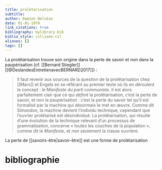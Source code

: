 ```yaml
---
title: prolétarisation
subtitle:
author: Damien Belvèze
date: 01-01-1970
link_citations: true
bibliography: mylibrary.bib
biblio_style: csl\ieee.csl
aliases: []
tags: []
---
```


La prolétarisation trouve son origine dans la perte de savoir et non dans la paupérisation (cf. [[Bernard Stiegler]] [[@DeslandesEntretienavecBERNARD2017]]) : 

> Il faut revenir aux sources de la question de la prolétarisation chez [[Marx]] et Engels en se référant au premier texte où ils en déroulent le concept : le _Manifeste du parti communiste_. Il est alors parfaitement clair que ce qui _définit_ la prolétarisation, c’est la perte de savoir, et non la paupérisation : c’est la perte du savoir tel qu’il est formalisé par la machine qui désormais le met en œuvre. Comme dit Simondon, la machine devient l’individu technique, cependant que l’ouvrier prolétarisé est désindividué. La prolétarisation, qui résulte d’une évolution de la technique relevant d’un processus de grammatisation, concerne « toutes les couches de la population », comme dit le _Manifeste_, et non seulement la classe ouvrière.

La perte de [[savoirs-être|savoir-être]] est une forme de prolétarisation





# bibliographie

